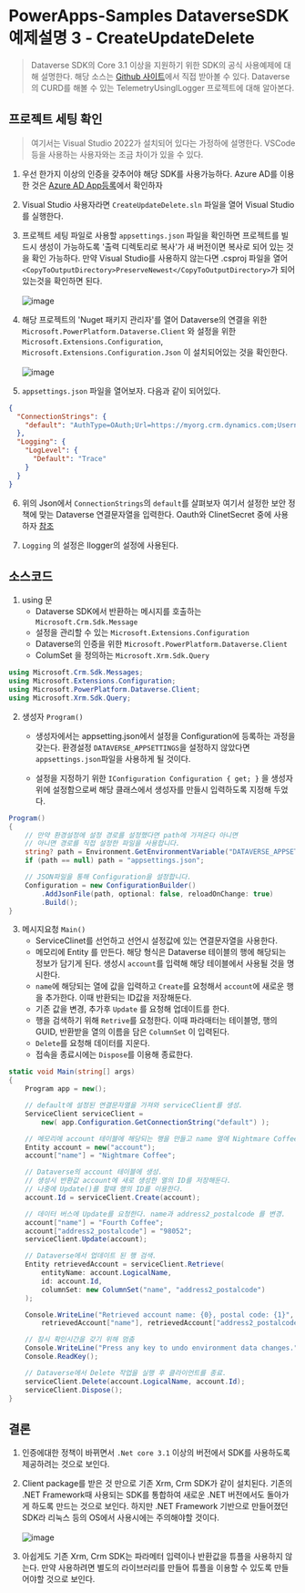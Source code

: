 # PowerApps-Samples DataverseSDK 예제설명 3 - CreateUpdateDelete
> Dataverse SDK의 Core 3.1 이상을 지원하기 위한 SDK의 공식 사용예제에 대해 설명한다. 해당 소스는 [Github 사이트](https://github.com/microsoft/PowerApps-Samples/tree/master/cds/orgsvc/C%23-NETCore/ServiceClient)에서 직접 받아볼 수 있다. Dataverse의 CURD를 해볼 수 있는 TelemetryUsingILogger 프로젝트에 대해 알아본다.

## 프로젝트 세팅 확인
>여기서는 Visual Studio 2022가 설치되어 있다는 가정하에 설명한다. VSCode등을 사용하는 사용자와는 조금 차이가 있을 수 있다.

1. 우선 한가지 이상의 인증을 갖추어야 해당 SDK를 사용가능하다. Azure AD를 이용한 것은 [Azure AD App등록](https://github.com/nanenchanga53/PowerPlatforms/blob/main/%EB%A7%88%EC%9D%B4%ED%81%AC%EB%A1%9C%EC%86%8C%ED%94%84%ED%8A%B8365%EA%B4%80%EB%A6%AC%EC%84%BC%ED%84%B0/OAuth%EB%93%B1%EB%A1%9D%EC%9D%84%EC%9C%84%ED%95%9C%EC%95%B1%EB%93%B1%EB%A1%9D.md)에서 확인하자

2. Visual Studio 사용자라면 `CreateUpdateDelete.sln` 파일을 열어 Visual Studio를 실행한다.

3. 프로젝트 세팅 파일로 사용할 `appsettings.json` 파일을 확인하면 프로젝트를 빌드시 생성이 가능하도록 '출력 디렉토리로 복사'가 새 버전이면 복사로 되어 있는 것을 확인 가능하다. 만약 Visual Studio를 사용하지 않는다면 .csproj 파일을 열어 `<CopyToOutputDirectory>PreserveNewest</CopyToOutputDirectory>`가 되어있는것을 확인하면 된다. <br><br>![image](https://user-images.githubusercontent.com/39551265/174945190-241c5247-c800-44ec-97fd-5bd1de7ef7f3.png)<br>

4. 해당 프로젝트의 'Nuget 패키지 관리자'를 열어 Dataverse의 연결을 위한 `Microsoft.PowerPlatform.Dataverse.Client` 와 설정을 위한 `Microsoft.Extensions.Configuration`, `Microsoft.Extensions.Configuration.Json` 이 설치되어있는 것을 확인한다.<br><br>![image](https://user-images.githubusercontent.com/39551265/174945886-7b4c34ed-e2c1-44b6-9357-3fa0b35bf925.png)<br>

5. `appsettings.json` 파일을 열어보자. 다음과 같이 되어있다.

```json
{
  "ConnectionStrings": {
    "default": "AuthType=OAuth;Url=https://myorg.crm.dynamics.com;Username=someone@myorg.onmicrosoft.com;RedirectUri=http://localhost;AppId=51f81489-12ee-4a9e-aaae-a2591f45987d;LoginPrompt=Auto"
  },
  "Logging": {
    "LogLevel": {
      "Default": "Trace"
    }
  }
}
```

6. 위의 Json에서 `ConnectionStrings`의 `default`를 살펴보자 여기서 설정한 보안 정책에 맞는 Dataverse 연결문자열을 입력한다. Oauth와 ClinetSecret 중에 사용하자 [참조](https://docs.microsoft.com/ko-kr/power-apps/developer/data-platform/xrm-tooling/use-connection-strings-xrm-tooling-connect)

7. `Logging` 의 설정은 Ilogger의 설정에 사용된다.

## 소스코드

1. using 문
    * Dataverse SDK에서 반환하는 메시지를 호출하는 `Microsoft.Crm.Sdk.Message`
    * 설정을 관리할 수 있는 `Microsoft.Extensions.Configuration`
    * Dataverse의 인증을 위한 `Microsoft.PowerPlatform.Dataverse.Client`
    * ColumSet 을 정의하는 `Microsoft.Xrm.Sdk.Query`

```c#
using Microsoft.Crm.Sdk.Messages;
using Microsoft.Extensions.Configuration;
using Microsoft.PowerPlatform.Dataverse.Client;
using Microsoft.Xrm.Sdk.Query;
```

2. 생성자 `Program()`
    * 생성자에서는 appsetting.json에서 설정을 Configuration에 등록하는 과정을 갖는다. 환경설정 `DATAVERSE_APPSETTINGS`을 설정하지 않았다면 `appsettings.json`파일을 사용하게 될 것이다.

    * 설정을 지정하기 위한 `IConfiguration Configuration { get; }` 을 생성자 위에 설정함으로써 해당 클래스에서 생성자를 만들시 입력하도록 지정해 두었다.

```c#
Program()
{
    // 만약 환경설정에 설정 경로를 설정했다면 path에 가져온다 아니면
    // 아니면 경로를 직접 설정한 파일을 사용합니다.
    string? path = Environment.GetEnvironmentVariable("DATAVERSE_APPSETTINGS");
    if (path == null) path = "appsettings.json";

    // JSON파일을 통해 Configuration을 설정합니다.
    Configuration = new ConfigurationBuilder()
        .AddJsonFile(path, optional: false, reloadOnChange: true)
        .Build();
}
```

3. 메시지요청 `Main()`
    * ServiceClinet를 선언하고 선언시 설정값에 있는 연결문자열을 사용한다.
    * 메모리에 Entity 를 만든다. 해당 형식은 Dataverse 테이블의 행에 해당되는 정보가 담기게 된다. 생성시 `account`를 입력해 해당 테이블에서 사용될 것을 명시한다. 
    * `name`에 해당되는 열에 값을 입력하고 `Create`를 요청해서 `account`에 새로운 행을 추가한다. 이때 반환되는 ID값을 저장해둔다.
    * 기존 값을 변경, 추가후 `Update` 를 요청해 업데이트를 한다. 
    * 행을 검색하기 위해 `Retrive`를 요청한다. 이때 파라매터는 테이블명, 행의 GUID, 반환받을 열의 이름을 담은 `ColumnSet` 이 입력된다.
    * `Delete`를 요청해 데이터를 지운다.
    * 접속을 종료시에는 `Dispose`를 이용해 종료한다.

```c#
static void Main(string[] args)
{
    Program app = new();

    // default에 설정된 연결문자열을 가져와 serviceClient를 생성.
    ServiceClient serviceClient =
        new( app.Configuration.GetConnectionString("default") );

    // 메모리에 account 테이블에 해당되는 행을 만들고 name 열에 Nightmare Coffee 입력.
    Entity account = new("account");
    account["name"] = "Nightmare Coffee";

    // Dataverse의 account 테이블에 생성. 
    // 생성시 반환값 account에 새로 생성한 열의 ID를 저장해둔다.
    // 나중에 Update()를 할때 행의 ID를 이용한다.
    account.Id = serviceClient.Create(account);

    // 데이터 버스에 Update를 요청한다. name과 address2_postalcode 를 변경.
    account["name"] = "Fourth Coffee";
    account["address2_postalcode"] = "98052";
    serviceClient.Update(account);

    // Dataverse에서 업데이트 된 행 검색.
    Entity retrievedAccount = serviceClient.Retrieve(
        entityName: account.LogicalName,
        id: account.Id,
        columnSet: new ColumnSet("name", "address2_postalcode")
    );

    Console.WriteLine("Retrieved account name: {0}, postal code: {1}",
        retrievedAccount["name"], retrievedAccount["address2_postalcode"]);

    // 잠시 확인시간을 갖기 위해 멈춤
    Console.WriteLine("Press any key to undo environment data changes.");
    Console.ReadKey();

    // Dataverse에서 Delete 작업을 실행 후 클라이언트를 종료.
    serviceClient.Delete(account.LogicalName, account.Id);
    serviceClient.Dispose();
}
```


## 결론

1. 인증에대한 정책이 바뀌면서 `.Net core 3.1` 이상의 버전에서 SDK를 사용하도록 제공하려는 것으로 보인다.

2. Client package를 받은 것 만으로 기존 Xrm, Crm SDK가 같이 설치된다. 기존의 .NET Framework때 사용되는 SDK를 통합하여 새로운 .NET 버전에서도 돌아가게 하도록 만드는 것으로 보인다. 하지만 .NET Framework 기반으로 만들어졌던 SDK라 리눅스 등의 OS에서 사용시에는 주의해야할 것이다. <br><br>![image](https://user-images.githubusercontent.com/39551265/175187959-d4b7497a-0ae6-4529-8125-9fc3ff3fa0b5.png)<br>

3. 아쉽게도 기존 Xrm, Crm SDK는 파라메터 입력이나 반환값을 튜플을 사용하지 않는다. 만약 사용하려면 별도의 라이브러리를 만들어 튜플을 이용할 수 있도록 만들어야할 것으로 보인다.